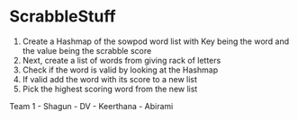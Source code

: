 ScrabbleStuff
=============

1. Create a Hashmap of the sowpod word list with Key being the word and the value being the scrabble score
2. Next, create a list of words from giving rack of letters
3. Check if the word is valid by looking at the Hashmap
4. If valid add the word with its score to a new list
5. Pick the highest scoring word from the new list

Team 1 - Shagun - DV - Keerthana - Abirami
